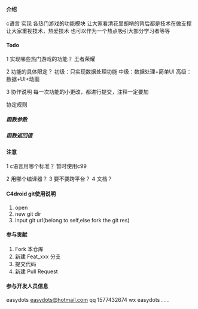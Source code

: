 #### 介绍
c语言  实现 各热门游戏的功能模块
让大家看清花里胡哨的背后都是技术在做支撑
让大家重视技术，热爱技术
也可以作为一个热点吸引大部分学习者等等
#### Todo
1 实现哪些热门游戏的功能？
王者荣耀

2 功能的具体限定？
初级：只实现数据处理功能
中级：数据处理+简单UI
高级：数据+UI+动画

3 协作说明
每一次功能的小更改，都进行提交，注释一定要加

协定规则
##### 函数参数
##### 函数返回值


#### 注意
1 c语言用哪个标准？
暂时使用c99

2 用哪个编译器？
3 要不要跨平台？
4 文档？
#### C4droid git使用说明

1.  open
2.  new git dir
3.  input git url(belong to self,else fork the git res)

#### 参与贡献

1.  Fork 本仓库
2.  新建 Feat_xxx 分支
3.  提交代码
4.  新建 Pull Request


#### 参与开发人员信息
easydots easydots@hotmail.com qq 1577432674 wx easydots
.
.
.
#### 